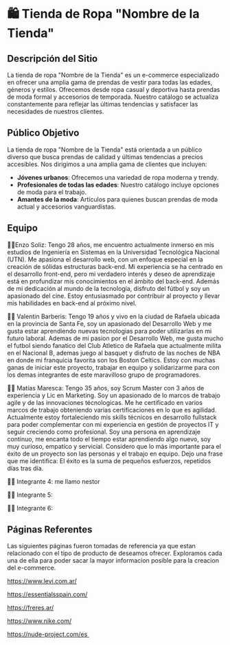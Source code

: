# 🛍️ Tienda de Ropa "Nombre de la Tienda" 

## Descripción del Sitio

La tienda de ropa "Nombre de la Tienda" es un e-commerce especializado en ofrecer una amplia gama de prendas de vestir para todas las edades, géneros y estilos. Ofrecemos desde ropa casual y deportiva hasta prendas de moda formal y accesorios de temporada. Nuestro catálogo se actualiza constantemente para reflejar las últimas tendencias y satisfacer las necesidades de nuestros clientes.

## Público Objetivo

La tienda de ropa "Nombre de la Tienda" está orientada a un público diverso que busca prendas de calidad y últimas tendencias a precios accesibles. Nos dirigimos a una amplia gama de clientes que incluyen:

- **Jóvenes urbanos**: Ofrecemos una variedad de ropa moderna y trendy.
- **Profesionales de todas las edades**: Nuestro catálogo incluye opciones de moda para el trabajo.
- **Amantes de la moda**: Artículos para quienes buscan prendas de moda actual y accesorios vanguardistas.


## Equipo

👨‍💻Enzo Soliz: Tengo 28 años, me encuentro actualmente inmerso en mis estudios de Ingeniería en Sistemas en la Universidad Tecnológica Nacional (UTN). Me apasiona el desarrollo web, con un enfoque especial en la creación de sólidas estructuras back-end. Mi experiencia se ha centrado en el desarrollo front-end, pero mi verdadero interés y deseo de aprendizaje está en profundizar mis conocimientos en el ámbito del back-end.
Además de mi dedicación al mundo de la tecnología, disfruto del fútbol y soy un apasionado del cine. Estoy entusiasmado por contribuir al proyecto y llevar mis habilidades en back-end al próximo nivel.

👨‍💻 Valentin Barberis: Tengo 19 años y vivo en la ciudad de Rafaela ubicada en la provincia de Santa Fe, soy un apasionado del Desarrollo Web y me gusta estar aprendiendo nuevas tecnologias para poder utilizarlas en mi futuro laboral.
Ademas de mi pasion por el Desarrollo Web, me gusta mucho el futbol siendo fanatico del Club Atletico de Rafaela que actualmente milita en el Nacional B, ademas juego al basquet y disfruto de las noches de NBA en donde mi franquicia favorita son los Boston Celtics.
Estoy con muchas ganas de iniciar este proyecto, trabajar en equipo y solidarizarme para con los demas integrantes de este maravilloso grupo de programadores.

👨‍💻 Matías Maresca: Tengo 35 años, soy Scrum Master con 3 años de experiencia y Lic en Marketing. Soy un apasionado de lo marcos de trabajo agile y de las innovaciones técnologicas. Me he certificado en varios marcos de trabajo obteniendo varias certificaciones en lo que es agilidad. Actualmente estoy fortaleciendo mis skills técnicos en desarrollo fullstack para poder complementar con mi experiencia en gestión de proyectos IT y seguir creciendo como profesional.
Soy una persona en aprendizaje continuo, me encanta todo el tiempo estar aprendiendo algo nuevo, soy  muy curioso, empatíco y servicial. Considero que lo más importante para el éxito de un proyecto son las personas y el trabajo en equipo. 
Dejo una frase que me identifica: El éxito es la suma de pequeños esfuerzos, repetidos días tras día.

👨‍💻 Integrante 4: me llamo nestor 

👨‍💻 Integrante 5:

👨‍💻 Integrante 6:

## Páginas Referentes
Las siguientes páginas fueron tomadas de referencia ya que estan relacionado con el tipo de producto de deseamos ofrecer. Exploramos cada una de ella para poder sacar la mayor informacion posible para la creacion del e-commerce.

https://www.levi.com.ar/

https://essentialsspain.com/

https://freres.ar/

https://www.nike.com/

https://nude-project.com/es 
